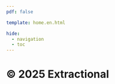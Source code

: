 ```yaml
---
pdf: false

template: home.en.html

hide:
  - navigation
  - toc
---
```


<h1>&copy; 2025 Extractional</h1>

<!-- <div class="hero-landing" markdown="1"> -->

<!-- # Welcome to the Extractional user manual


![Main logo](img/Extractional_logo_blue_whiteBg.png){width=500}
/// caption
Extract and digitalize data with Extractional
/// -->

<!-- ## Documentation

<div class="grid cards" markdown>

- :material-monitor: **System Overview**  
  Learn about the core features and architecture.  
  [:octicons-arrow-right-24: Read more](System%20Overview/index.md) -->

<!-- - :material-account: **User Management**  
  How to add, remove, and manage users.  
  [:octicons-arrow-right-24: Read more](System%20Overview%20and%20User%20Management.md) -->

<!-- - :material-view-dashboard: **Dashboard**  
  Explore the interactive dashboard features.  
  [:octicons-arrow-right-24: Read more](System%20Overview/Dashboard.md)

- :material-file-document: **Templates**  
  Customize and use templates effectively.  
  [:octicons-arrow-right-24: Read more](System%20Overview/Template.md)

- :material-family-tree: **Multi tenant**  
    Divide your system into different sub-systems.  
    [:octicons-arrow-right-24: Read more](Multi%20tenant%20system/index.md)

</div>


## Documentation in paper

- [__Read__ this documentation in the PDF format](./documentation.pdf) -->